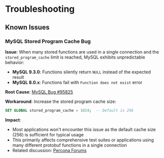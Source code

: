 # Troubleshooting

## Known Issues

### MySQL Stored Program Cache Bug

**Issue**: When many stored functions are used in a single connection and the `stored_program_cache` limit is reached, MySQL exhibits unpredictable behavior:

- **MySQL 9.3.0**: Functions silently return `NULL` instead of the expected result
- **MySQL 8.0.x**: Functions fail with `Function does not exist` error

**Root Cause**: [MySQL Bug #95825](https://bugs.mysql.com/bug.php?id=95825)

**Workaround**: Increase the stored program cache size:
```sql
SET GLOBAL stored_program_cache = 1024;  -- Default is 256
```

**Impact**:
- Most applications won't encounter this issue as the default cache size (256) is sufficient for typical usage
- This primarily affects comprehensive test suites or applications using many different protobuf functions in a single connection
- Related discussion: [Percona Forums](https://forums.percona.com/t/intermittent-stored-function-does-not-exist-problem/5143)